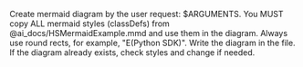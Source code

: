 Create mermaid diagram by the user request: $ARGUMENTS.
You MUST copy ALL mermaid styles (classDefs) from @ai_docs/HSMermaidExample.mmd and use them in the diagram.
Always use round rects, for example, "E(Python SDK)".
Write the diagram in the file.
If the diagram already exists, check styles and change if needed.
